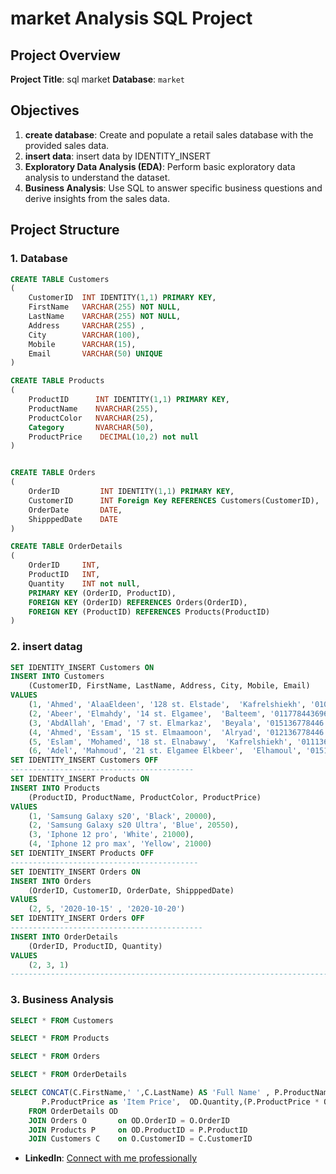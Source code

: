 # market Analysis SQL Project

## Project Overview

**Project Title**: sql market
**Database**: `market`

## Objectives

1. **create database**: Create and populate a retail sales database with the provided sales data.
2. **insert data**: insert data by IDENTITY_INSERT
3. **Exploratory Data Analysis (EDA)**: Perform basic exploratory data analysis to understand the dataset.
4. **Business Analysis**: Use SQL to answer specific business questions and derive insights from the sales data.

## Project Structure

### 1. Database

```sql
CREATE TABLE Customers
(
	CustomerID	INT IDENTITY(1,1) PRIMARY KEY,
	FirstName	VARCHAR(255) NOT NULL,
	LastName	VARCHAR(255) NOT NULL,
	Address		VARCHAR(255) ,
	City		VARCHAR(100),
	Mobile		VARCHAR(15),
	Email		VARCHAR(50) UNIQUE
)

CREATE TABLE Products
(
	ProductID	   INT IDENTITY(1,1) PRIMARY KEY,
	ProductName	   NVARCHAR(255),
	ProductColor   NVARCHAR(25),
	Category	   NVARCHAR(50),
	ProductPrice	DECIMAL(10,2) not null
)


CREATE TABLE Orders
(
	OrderID			INT IDENTITY(1,1) PRIMARY KEY,
	CustomerID		INT Foreign Key REFERENCES Customers(CustomerID),
	OrderDate		DATE,
	ShipppedDate	DATE
)

CREATE TABLE OrderDetails
(
	OrderID		INT,
	ProductID	INT,
	Quantity	INT not null,
	PRIMARY KEY (OrderID, ProductID),
    FOREIGN KEY (OrderID) REFERENCES Orders(OrderID),
    FOREIGN KEY (ProductID) REFERENCES Products(ProductID)
)
```

### 2. insert datag

```sql
SET IDENTITY_INSERT Customers ON
INSERT INTO Customers
	(CustomerID, FirstName,	LastName, Address, City, Mobile, Email)
VALUES
	(1, 'Ahmed', 'AlaaEldeen', '128 st. Elstade',  'Kafrelshiekh', '010136778446', 'cxctds@gmail.com'),
	(2, 'Abeer', 'Elmahdy', '14 st. Elgamee',  'Balteem', '011778443696', 'cxcds@yahoo.com'),
	(3, 'AbdAllah', 'Emad', '7 st. Elmarkaz',  'Beyala', '015136778446', 'cxscds@gmail.com'),
	(4, 'Ahmed', 'Essam', '15 st. Elmaamoon',  'Alryad', '012136778446', 'cxcvds@gmail.com'),
	(5, 'Eslam', 'Mohamed', '18 st. Elnabawy',  'Kafrelshiekh', '011136778446', 'cxcnds@gmail.com'),
	(6, 'Adel', 'Mahmoud', '21 st. Elgamee Elkbeer',  'Elhamoul', '015136778446', 'cmxcds@yahoo.com')
SET IDENTITY_INSERT Customers OFF
-----------------------------------------
SET IDENTITY_INSERT Products ON
INSERT INTO Products
	(ProductID,	ProductName, ProductColor, ProductPrice)
VAlUES
	(1, 'Samsung Galaxy s20', 'Black', 20000),
	(2, 'Samsung Galaxy s20 Ultra', 'Blue', 20550),
	(3, 'Iphone 12 pro', 'White', 21000),
	(4, 'Iphone 12 pro max', 'Yellow', 21000)
SET IDENTITY_INSERT Products OFF
------------------------------------------
SET IDENTITY_INSERT Orders ON
INSERT INTO Orders
	(OrderID, CustomerID, OrderDate, ShipppedDate)
VAlUES
	(2, 5, '2020-10-15' , '2020-10-20')
SET IDENTITY_INSERT Orders OFF
-------------------------------------------
INSERT INTO OrderDetails
	(OrderID, ProductID, Quantity)
VALUES
	(2, 3, 1)
--------------------------------------------------------------------------------------------------
```

### 3. Business Analysis

```sql
SELECT * FROM Customers

SELECT * FROM Products

SELECT * FROM Orders

SELECT * FROM OrderDetails

SELECT CONCAT(C.FirstName,' ',C.LastName) AS 'Full Name' , P.ProductName as 'Product Name', P.ProductColor as 'Product Color',
	   P.ProductPrice as 'Item Price',  OD.Quantity,(P.ProductPrice * OD.Quantity) AS 'Total Price' , O.OrderDate , O.ShipppedDate
	FROM OrderDetails OD
	JOIN Orders O		on OD.OrderID = O.OrderID
	JOIN Products P		on OD.ProductID = P.ProductID
	JOIN Customers C	on O.CustomerID = C.CustomerID
```

- **LinkedIn**: [Connect with me professionally](www.linkedin.com/in/noura-nabile-1530b9241)
